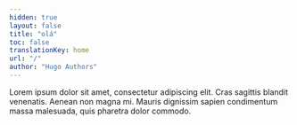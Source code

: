 ```yaml
---
hidden: true
layout: false
title: "olá"
toc: false
translationKey: home
url: "/"
author: "Hugo Authors"
---
```


Lorem ipsum dolor sit amet, consectetur adipiscing elit. Cras sagittis blandit venenatis. Aenean non magna mi. Mauris dignissim sapien condimentum massa malesuada, quis pharetra dolor commodo. 
